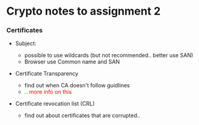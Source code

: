 # Crypto notes to assignment 2



### Certificates

- Subject: 
    - possible to use wildcards (but not recommended.. better use SAN)
    - Browser use Common name and SAN


- Certificate Transparency
    - find out when CA doesn't follow guidlines
    - <span style="color: red">.. more info on this</span> 
- Certificate revocation list (CRL)
    - find out about certificates that are corrupted..
    